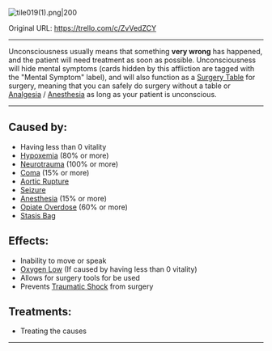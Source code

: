 ![tile019(1).png\|200](/Head_Brain/Unconsciousness%20-%20Attachments/6718845db30472d958dd7ac3.png)

Original URL: https://trello.com/c/ZvVedZCY

---

Unconsciousness usually means that something **very wrong** has happened, and the patient will need treatment as soon as possible. Unconsciousness will hide mental symptoms (cards hidden by this affliction are tagged with the "Mental Symptom" label), and will also function as a [Surgery Table](../Items/Surgery%20Table.md) for surgery, meaning that you can safely do surgery without a table or [Analgesia](../Torso/Analgesia.md) / [Anesthesia](../Torso/Anesthesia.md)  as long as your patient is unconscious.

---

## Caused by:

- Having less than 0 vitality
- [Hypoxemia](../Blood/Hypoxemia.md) (80% or more)
- [Neurotrauma](Neurotrauma.md) (100% or more)
- [Coma](Coma.md) (15% or more)
- [Aortic Rupture](../Torso/Aortic%20Rupture.md)
- [Seizure](Seizure.md)
- [Anesthesia](../Torso/Anesthesia.md) (15% or more)
- [Opiate Overdose](Opiate%20Overdose.md)  (60% or more)
- [Stasis Bag](../Items/Stasis%20Bag.md)

## Effects:

- Inability to move or speak
- [Oxygen Low](../Lungs/Oxygen%20Low.md) (If caused by having less than 0 vitality)
- Allows for surgery tools for be used
- Prevents [Traumatic Shock](../Surgery/Traumatic%20Shock.md) from surgery

## Treatments:

- Treating the causes

---

